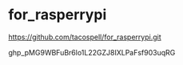 # for_rasperrypi
https://github.com/tacospell/for_rasperrypi.git

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
